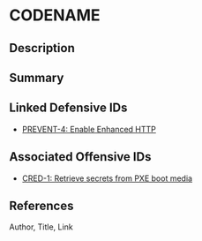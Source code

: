 # CODENAME

## Description


## Summary

## Linked Defensive IDs
- [PREVENT-4: Enable Enhanced HTTP](../PREVENT-4/prevent-4_description.md)


## Associated Offensive IDs
- [CRED-1: Retrieve secrets from PXE boot media](../../../attack-techniques/CRED/CRED-1/cred-1_description.md)

## References
Author, Title, Link
